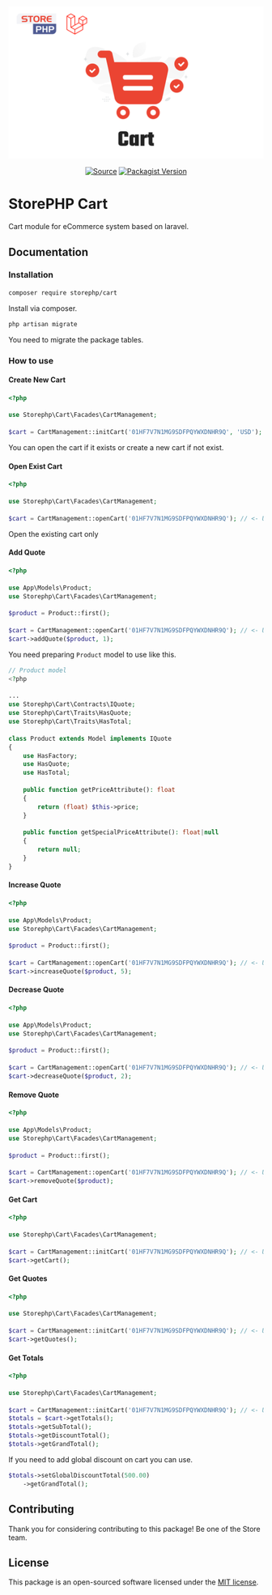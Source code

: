 <p align="center"><a href="#" target="_blank"><img src="./cover.svg"/></a></p>

<p align="center">
  <a href="https://packagist.org/packages/storephp/cart" target="_blank"><img src="https://img.shields.io/static/v1?label=Packagist&message=storephp/cart&color=blue&logo=packagist&logoColor=white" alt="Source"></a>
  <a href="https://packagist.org/packages/storephp/cart" target="_blank"><img src="https://poser.pugx.org/storephp/cart/v" alt="Packagist Version"></a>
</p>

# StorePHP Cart

Cart module for eCommerce system based on laravel.

## Documentation

### Installation

```bash
composer require storephp/cart
```

Install via composer.

```bash
php artisan migrate
```

You need to migrate the package tables.

### How to use

#### Create New Cart

```php
<?php

use Storephp\Cart\Facades\CartManagement;

$cart = CartManagement::initCart('01HF7V7N1MG9SDFPQYWXDNHR9Q', 'USD'); // <- ULID
```

You can open the cart if it exists or create a new cart if not exist.

#### Open Exist Cart

```php
<?php

use Storephp\Cart\Facades\CartManagement;

$cart = CartManagement::openCart('01HF7V7N1MG9SDFPQYWXDNHR9Q'); // <- ULID
```

Open the existing cart only

#### Add Quote

```php
<?php

use App\Models\Product;
use Storephp\Cart\Facades\CartManagement;

$product = Product::first();

$cart = CartManagement::openCart('01HF7V7N1MG9SDFPQYWXDNHR9Q'); // <- ULID
$cart->addQuote($product, 1);
```

You need preparing `Product` model to use like this.

```php
// Product model
<?php

...
use Storephp\Cart\Contracts\IQuote;
use Storephp\Cart\Traits\HasQuote;
use Storephp\Cart\Traits\HasTotal;

class Product extends Model implements IQuote
{
    use HasFactory;
    use HasQuote;
    use HasTotal;

    public function getPriceAttribute(): float
    {
        return (float) $this->price;
    }

    public function getSpecialPriceAttribute(): float|null
    {
        return null;
    }
}
```

#### Increase Quote

```php
<?php

use App\Models\Product;
use Storephp\Cart\Facades\CartManagement;

$product = Product::first();

$cart = CartManagement::openCart('01HF7V7N1MG9SDFPQYWXDNHR9Q'); // <- ULID
$cart->increaseQuote($product, 5);
```

#### Decrease Quote

```php
<?php

use App\Models\Product;
use Storephp\Cart\Facades\CartManagement;

$product = Product::first();

$cart = CartManagement::openCart('01HF7V7N1MG9SDFPQYWXDNHR9Q'); // <- ULID
$cart->decreaseQuote($product, 2);
```

#### Remove Quote

```php
<?php

use App\Models\Product;
use Storephp\Cart\Facades\CartManagement;

$product = Product::first();

$cart = CartManagement::openCart('01HF7V7N1MG9SDFPQYWXDNHR9Q'); // <- ULID
$cart->removeQuote($product);
```

#### Get Cart

```php
<?php

use Storephp\Cart\Facades\CartManagement;

$cart = CartManagement::initCart('01HF7V7N1MG9SDFPQYWXDNHR9Q'); // <- ULID
$cart->getCart();
```

#### Get Quotes

```php
<?php

use Storephp\Cart\Facades\CartManagement;

$cart = CartManagement::initCart('01HF7V7N1MG9SDFPQYWXDNHR9Q'); // <- ULID
$cart->getQuotes();
```

#### Get Totals

```php
<?php

use Storephp\Cart\Facades\CartManagement;

$cart = CartManagement::initCart('01HF7V7N1MG9SDFPQYWXDNHR9Q'); // <- ULID
$totals = $cart->getTotals();
$totals->getSubTotal();
$totals->getDiscountTotal();
$totals->getGrandTotal();
```

If you need to add global discount on cart you can use.

```php
$totals->setGlobalDiscountTotal(500.00)
    ->getGrandTotal();
```

## Contributing

Thank you for considering contributing to this package! Be one of the Store team.

## License

This package is an open-sourced software licensed under the [MIT license](https://opensource.org/licenses/MIT).
